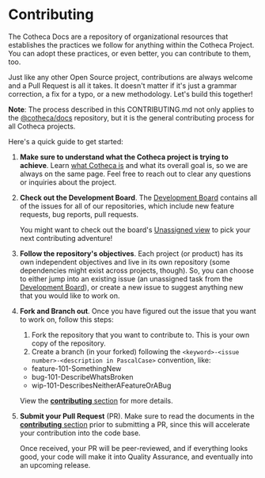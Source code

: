 # Contributing
The Cotheca Docs are a repository of organizational resources that establishes the practices we follow for anything within the Cotheca Project. You can adopt these practices, or even better, you can contribute to them, too.

Just like any other Open Source project, contributions are always welcome and a Pull Request is all it takes. It doesn't matter if it's just a grammar correction, a fix for a typo, or a new methodology. Let's build this together!

**Note**: The process described in this CONTRIBUTING.md not only applies to the [@cotheca/docs](https://github.com/cotheca/docs) repository, but it is the general contributing process for all Cotheca projects.

Here's a quick guide to get started:

 1. **Make sure to understand what the Cotheca project is trying to achieve**.
Learn [what Cotheca is](./COTHECA.md) and what its overall goal is, so we are always on the same page. Feel free to reach out to clear any questions or inquiries about the project.

 2. **Check out the Development Board**.
	 The [Development Board](https://github.com/orgs/cotheca/projects/2/views/1?pane=info) contains all of the issues for all of our repositories, which include new feature requests, bug reports, pull requests.

	You might want to check out the board's [Unassigned view](https://github.com/orgs/cotheca/projects/2/views/10?pane=info) to pick your next contributing adventure!

 3. **Follow the repository's objectives**.
	Each project (or product) has its own independent objectives and live in its own repository  (some dependencies might exist across projects, though). So, you can choose to either jump into an existing issue (an unassigned task from the [Development Board](https://github.com/orgs/cotheca/projects/2/views/10)), or create a new issue to suggest anything new that you would like to work on.

 4. **Fork and Branch out**.
 Once you have figured out the issue that you want to work on, follow this steps:
 
	1. Fork the repository that you want to contribute to. This is your own copy of the repository.
	2.  Create a branch (in your forked) following the
`<keyword>-<issue number>-<description in PascalCase>`
convention, like:
	- feature-101-SomethingNew
	- bug-101-DescribeWhatsBroken
	- wip-101-DescribesNeitherAFeatureOrABug

	View the [**contributing** section](./contributing) for more details.

 5. **Submit your Pull Request** (PR).
	Make sure to read the documents in the [**contributing** section](./contributing) prior to submitting a PR, since this will accelerate your contribution into the code base.

	Once received, your PR will be peer-reviewed, and if everything looks good, your code will make it into Quality Assurance, and eventually into an upcoming release.

